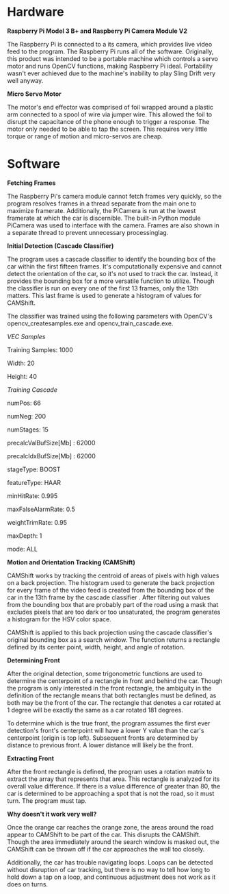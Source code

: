 # Hardware
**Raspberry Pi Model 3 B+ and Raspberry Pi Camera Module V2**

The Raspberry Pi is connected to a its camera, which provides live video feed to the program. The Raspberry Pi runs all of the software.
Originally, this product was intended to be a portable machine which controls a servo motor and runs OpenCV functions, 
making Raspberry Pi ideal. Portability wasn't ever achieved due to the machine's inability to play Sling Drift very well anyway.

**Micro Servo Motor**

The motor's end effector was comprised of foil wrapped around a plastic arm connected to a spool of wire via jumper wire. This allowed
the foil to disrupt the capacitance of the phone enough to trigger a response. The motor only needed to be able to tap the screen. This 
requires very little torque or range of motion and micro-servos are cheap.

# Software
**Fetching Frames**

The Raspberry Pi's camera module cannot fetch frames very quickly, so the program resolves frames in a thread separate from the main one 
to maximize framerate. Additionally, the PiCamera is run at the lowest framerate at which the car is discernible. The built-in
Python module PiCamera was used to interface with the camera. Frames are also shown in a separate thread to prevent unnecessary 
processinglag.

**Initial Detection (Cascade Classifier)**

The program uses a cascade classifier to identify the bounding box of the car within the first fifteen frames. It's computationally
expensive and cannot detect the orientation of the car, so it's not used to track the car. Instead, it provides the bounding box for a 
more versatile function to utilize. Though the classifier is run on every one of the first 13 frames, only the 13th matters. This last
frame is used to generate a histogram of values for CAMShift. 

The classifier was trained using the following parameters with OpenCV's opencv_createsamples.exe and opencv_train_cascade.exe.


*VEC Samples*

Training Samples: 1000

Width: 20

Height: 40


*Training Cascade*

numPos: 66

numNeg: 200

numStages: 15

precalcValBufSize[Mb] : 62000

precalcIdxBufSize[Mb] : 62000

stageType: BOOST

featureType: HAAR

minHitRate: 0.995

maxFalseAlarmRate: 0.5

weightTrimRate: 0.95

maxDepth: 1

mode: ALL


**Motion and Orientation Tracking (CAMShift)**

CAMShift works by tracking the centroid of areas of pixels with high values on a back projection. The histogram used to generate the 
back projection for every frame of the video feed is created from the bounding box of the car in the 13th frame by the cascade classifier
. After filtering out values from the bounding box that are probably part of the road using a mask that excludes pixels that are too 
dark or too unsaturated, the program generates a histogram for the HSV color space.

CAMShift is applied to this back projection using the cascade classifier's original bounding box as a search window. The function returns
a rectangle defined by its center point, width, height, and angle of rotation.

**Determining Front**

After the original detection, some trigonometric functions are used to determine the centerpoint of a rectangle in front and behind 
the car. Though the program is only interested in the front rectangle, the ambiguity in the definition of the rectangle means that both
rectangles must be defined, as both may be the front of the car. The rectangle that denotes a car rotated at 1 degree will be exactly the
same as a car rotated 181 degrees.

To determine which is the true front, the program assumes the first ever detection's front's centerpoint will have a lower Y 
value than the car's centerpoint (origin is top left). Subsequent fronts are determined by distance to previous front. A lower distance
will likely be the front.

**Extracting Front**

After the front rectangle is defined, the program uses a rotation matrix to extract the array that represents that area. This rectangle
is analyzed for its overall value difference. If there is a value difference of greater than 80, the car is determined to be approaching
a spot that is not the road, so it must turn. The program must tap.

**Why doesn't it work very well?**

Once the orange car reaches the orange zone, the areas around the road appear to CAMShift to be part of the car. This disrupts the 
CAMShift. Though the area immediately around the search window is masked out, the CAMShift can be thrown off if the car approaches the
wall too closely.

Additionally, the car has trouble navigating loops. Loops can be detected without disruption of car tracking, but there is no way to 
tell how long to hold down a tap on a loop, and continuous adjustment does not work as it does on turns.
